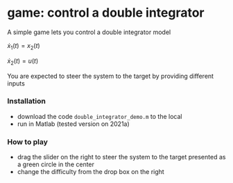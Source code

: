# game: control a double integrator
A simple game lets you control a double integrator model

$\dot{x}_1(t) = x_2(t)$

$\dot{x}_2(t) = u(t)$
    
You are expected to steer the system to the target by providing different inputs


### Installation
- download the code `double_integrator_demo.m` to the local
- run in Matlab (tested version on 2021a)

### How to play
- drag the slider on the right to steer the system to the target presented as a green circle in the center
- change the difficulty from the drop box on the right
